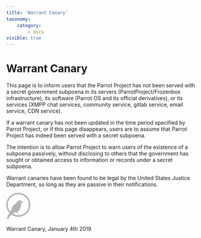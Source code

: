 ```yaml
---
title: 'Warrant Canary'
taxonomy:
    category:
        - docs
visible: true
---
```


# Warrant Canary

This page is to inform users that the Parrot Project has not been served with a secret government subpoena in its servers (ParrotProject/Frozenbox infrastructure), its software (Parrot OS and its official derivatives), or its services (XMPP chat services, community service, gitlab service, email service, CDN service).

If a warrant canary has not been updated in the time period specified by Parrot Project, or if this page disappears, users are to assume that Parrot Project has indeed been served with a secret subpoena.

The intention is to allow Parrot Project to warn users of the existence of a subpoena passively, without disclosing to others that the government has sought or obtained access to information or records under a secret subpoena.

Warrant canaries have been found to be legal by the United States Justice Department, so long as they are passive in their notifications.






![warrant canary](img/warrant-canary.png)

Warrant Canary, January 4th 2019







